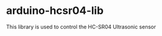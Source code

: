 arduino-hcsr04-lib
==================

This library is used to control the HC-SR04 Ultrasonic sensor
